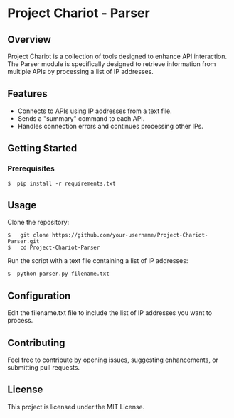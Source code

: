 # Project Chariot - Parser

## Overview
Project Chariot is a collection of tools designed to enhance API interaction. The Parser module is specifically designed to retrieve information from multiple APIs by processing a list of IP addresses.

## Features
- Connects to APIs using IP addresses from a text file.
- Sends a "summary" command to each API.
- Handles connection errors and continues processing other IPs.

## Getting Started
### Prerequisites

    $  pip install -r requirements.txt
    
## Usage
Clone the repository:

    $   git clone https://github.com/your-username/Project-Chariot-Parser.git
    $   cd Project-Chariot-Parser

Run the script with a text file containing a list of IP addresses:

    $  python parser.py filename.txt


## Configuration
Edit the filename.txt file to include the list of IP addresses you want to process.

## Contributing
Feel free to contribute by opening issues, suggesting enhancements, or submitting pull requests.

## License
This project is licensed under the MIT License.

